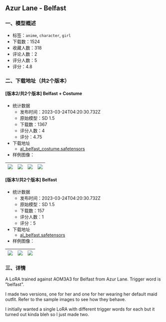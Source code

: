 ## Azur Lane - Belfast
### 一、模型概述

- 标签：`anime`, `character`, `girl`
- 下载数：1524
- 收藏人数：318
- 评论人数：2
- 评分人数：5
- 评分：4.8

### 二、下载地址（共2个版本）

#### [版本2/共2个版本] Belfast + Costume

- 统计数据
  - 发布时间：2023-03-24T04:20:30.732Z
  - 原始模型：SD 1.5
  - 下载数：1367
  - 评分人数：4
  - 评分：4.75
- 下载地址
  - [al_belfast_costume.safetensors](https://civitai.com/api/download/models/28213)
- 样例图像：

| <img src="https://image.civitai.com/xG1nkqKTMzGDvpLrqFT7WA/a285bee7-082a-4c5b-52fc-6bc84ebde200/width=450/317343.jpeg" /> | <img src="https://image.civitai.com/xG1nkqKTMzGDvpLrqFT7WA/97c94c4f-64bf-405f-d71b-cb70cbe44800/width=450/317346.jpeg" /> | <img src="https://image.civitai.com/xG1nkqKTMzGDvpLrqFT7WA/6cb09be6-cf63-4695-59b1-71bfe859de00/width=450/317345.jpeg" /> | <img src="https://image.civitai.com/xG1nkqKTMzGDvpLrqFT7WA/c20865c5-14e5-43bd-c973-085f5f9c2600/width=450/317344.jpeg" /> |
| ---- | ---- | ---- | ---- |

#### [版本1/共2个版本] Belfast

- 统计数据
  - 发布时间：2023-03-24T04:20:30.732Z
  - 原始模型：SD 1.5
  - 下载数：157
  - 评分人数：1
  - 评分：5
- 下载地址
  - [al_belfast.safetensors](https://civitai.com/api/download/models/28214)
- 样例图像：

| <img src="https://image.civitai.com/xG1nkqKTMzGDvpLrqFT7WA/7193550c-3b22-4fef-506c-cb5644b2e700/width=450/317349.jpeg" /> | <img src="https://image.civitai.com/xG1nkqKTMzGDvpLrqFT7WA/4c3f17ca-f240-4a69-501d-5dc1028b2400/width=450/317348.jpeg" /> | <img src="https://image.civitai.com/xG1nkqKTMzGDvpLrqFT7WA/775ad676-a613-4917-4018-9e7501018100/width=450/317347.jpeg" /> |
| ---- | ---- | ---- |


### 三、详情
<p>A LoRA trained against AOM3A3 for Belfast from Azur Lane. Trigger word is "belfast". </p><p>I made two versions, one for her and one for her wearing her default maid outfit. Refer to the sample images to see how they behave.</p><p>I initially wanted a single LoRA with different trigger words for each but it turned out kinda bleh so I just made two.</p>